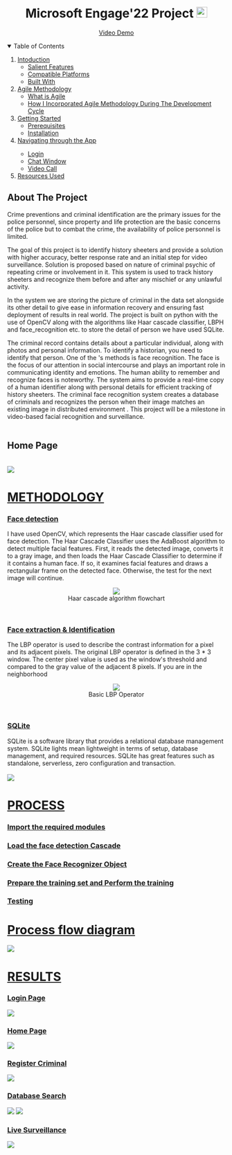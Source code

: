 <h1 align="center">Microsoft Engage'22 Project
  <img src="https://upload.wikimedia.org/wikipedia/commons/thumb/4/44/Microsoft_logo.svg/480px-Microsoft_logo.svg.png" alt="Logo" width="25" height="25">
</h1>

<p align="center">
 <a target="_blank" href="">Video Demo</a>
</p>

<!-- TABLE OF CONTENTS -->
<details open="open">
  <summary>Table of Contents</summary>
  <ol>
    <li>
      <a href="#about-the-project">Intoduction</a>
      <ul>
        <li><a href="#salient-features">Salient Features</a></li>
        <li><a href="#compatible-platforms">Compatible Platforms</a></li>
        <li><a href="#built-with">Built With</a></li>
      </ul>
    </li>
    <li>
      <a href="#agile-methodology">Agile Methodology</a>
      <ul>
        <li><a href="#what-is-agile">What is Agile</a></li>
        <li><a href="#how-i-incorporated-agile-methodology-during-the-development-cycle">How I Incorporated Agile Methodology During The Development Cycle</a></li>
      </ul>
    </li>
    <li>
      <a href="#getting-started">Getting Started</a>
      <ul>
        <li><a href="#prerequisites">Prerequisites</a></li>
        <li><a href="#installation">Installation</a></li>
      </ul>
    </li>
    <li><a href="#navigating-through-the-app">Navigating through the App</a></li><ul>
        <li><a href="#login">Login</a></li>
        <li><a href="#chat-window">Chat Window</a></li>
        <li><a href="#video-call">Video Call</a></li>
      </ul>
    <li><a href="#resources-used">Resources Used</a></li>
  </ol>
</details>


<!-- ABOUT THE PROJECT -->

## About The Project

Crime preventions and criminal identification are the primary issues for the police personnel, since
property and life protection are the basic concerns of the police but to combat the crime, the availability
of police personnel is limited.<br>

The goal of this project is to identify history sheeters and provide a solution with
higher accuracy, better response rate and an initial step for video surveillance. Solution is proposed
based on nature of criminal psychic of repeating crime or involvement in it. This system is used to
track history sheeters and recognize them before and after any mischief or any unlawful activity.<br>

In the system we are storing the picture of criminal in the data set alongside its other detail to give 
ease in information recovery and ensuring fast deployment of results in real world. The project is built on
python with the use of OpenCV along with the algorithms like Haar cascade classifier, LBPH and
face_recognition etc. to store the detail of person we have used SQLite.

The criminal record contains details about a particular individual, along with photos and personal
information. To identify a historian, you need to identify that person. One of the
's methods is face recognition. The face is the focus of our attention in social intercourse and plays an important
role in communicating identity and emotions. The human ability to remember and recognize faces is noteworthy. The system aims to provide a real-time copy of a human identifier along with personal details
for efficient tracking of history sheeters. The criminal face recognition system
creates a database of criminals and recognizes the person when their image matches an existing image in distributed environment
. This project will be a milestone in video-based facial recognition and
surveillance.<br><Br>
  <h2>Home Page</h2><br>
 <img src="https://user-images.githubusercontent.com/76876383/170829944-e0318820-0e84-4de7-97d6-ba7a8b7c76b5.png">
  
  <h1><b><u>METHODOLOGY</u></b></h1>
  
  <u> <h3> Face detection </h3></u>
I have used OpenCV, which represents the Haar cascade classifier used for face detection. The
Haar Cascade Classifier uses the AdaBoost algorithm to detect multiple facial features. First, it reads the detected image, converts it to a gray image, and then loads the Haar Cascade Classifier to determine if it contains a human face. If so, it examines facial features and draws a
rectangular frame on the detected face. Otherwise, the test for the next image will continue.<br>

   <p align="center">
  <img src="https://user-images.githubusercontent.com/76876383/170830273-0ffa4dd8-cba8-4f23-8b54-d5a8ff902676.png"><br>
  Haar cascade algorithm flowchart</p><br>
  
   <u> <h3> Face extraction & Identification  </h3></u>
  The LBP operator is used to describe the contrast information for a pixel and its adjacent pixels. The
original LBP operator is defined in the 3 * 3 window. The center pixel value is used as the window's
threshold and compared to the gray value of the adjacent 8 pixels. If you are in the neighborhood<br>
   <p align="center">
  <img src="https://user-images.githubusercontent.com/76876383/170830648-19dc288c-0c69-4226-94e8-5586c0daccae.png"><br>
  Basic LBP Operator</p><br>
  
  
   <u> <h3> SQLite </h3></u>
  SQLite is a software library that provides a relational database management system. SQLite lights mean lightweight in terms of setup, database management, and required resources.
SQLite has great features such as standalone, serverless, zero configuration and transaction.<br><br>
  <img src="https://user-images.githubusercontent.com/76876383/170830883-e7777988-63d3-4c10-9de1-8d4aaabf2ef8.png">


 <h1><b><u>PROCESS</u></b></h1>
   <u> <h3> Import the required modules </h3></u>
    <u> <h3>  Load the face detection Cascade </h3></u>
    <u> <h3> Create the Face Recognizer Object</h3></u>
    <u> <h3> Prepare the training set and Perform the training </h3></u>
   <u> <h3> Testing  </h3></u>
  
  <h1><b><u>Process flow diagram</u></b></h1>
  <img src="https://user-images.githubusercontent.com/76876383/170855447-cd6ed8b0-36d2-49c0-9a74-0d49bc1663d2.png">


<h1><b><u>RESULTS</u></b></h1>
  
   <u> <h3> Login Page </h3></u>
  <img src="https://user-images.githubusercontent.com/76876383/170834987-c2286b46-0c75-45e5-a74a-9fb3282c802a.png">
  
   <u> <h3> Home Page </h3></u>
  <img src="https://user-images.githubusercontent.com/76876383/170829944-e0318820-0e84-4de7-97d6-ba7a8b7c76b5.png">

  <u> <h3> Register Criminal </h3></u>
  <img src="https://user-images.githubusercontent.com/76876383/170852940-78000eb9-da0b-494d-bd01-d97d7e6fa817.png">
  
<u> <h3> Database Search </h3></u>
<img src="https://user-images.githubusercontent.com/76876383/170852993-1b2a6981-f9a6-4e27-8cd8-796b7ea34f44.png">
<img src="https://user-images.githubusercontent.com/76876383/170853021-2675aa51-500e-4ff5-b887-ed8f3b3a3e8e.png">
  
  <u> <h3> Live Surveillance </h3></u>
<img src="https://user-images.githubusercontent.com/76876383/170854674-b33f872c-b15c-4ae0-a8a6-872b9803d78a.png">

